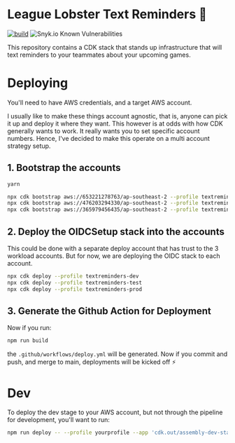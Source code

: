 # League Lobster Text Reminders 📲

[![build](https://github.com/michael-lowe-nz/league-lobster-text-reminders/actions/workflows/build.yml/badge.svg)](https://github.com/michael-lowe-nz/league-lobster-text-reminders/actions/workflows/build.yml)
![Snyk.io Known Vulnerabilities](https://snyk.io/test/github/michael-lowe-nz/league-lobster-text-reminders/badge.svg)

This repository contains a CDK stack that stands up infrastructure that will text reminders to your teammates about your upcoming games.

# Deploying

You'll need to have AWS credentials, and a target AWS account.

I usually like to make these things account agnostic, that is, anyone can pick it up and deploy it where they want.
This however is at odds with how CDK generally wants to work. It really wants you to set specific account numbers.
Hence, I've decided to make this operate on a multi account strategy setup.

## 1. Bootstrap the accounts

```bash
yarn

npx cdk bootstrap aws://653221278763/ap-southeast-2 --profile textreminders-test
npx cdk bootstrap aws://476203294330/ap-southeast-2 --profile textreminders-dev
npx cdk bootstrap aws://365979456435/ap-southeast-2 --profile textreminders-prod
```

## 2. Deploy the OIDCSetup stack into the accounts

This could be done with a separate deploy account that has trust to the 3 workload accounts. But for now, we are deploying the OIDC stack to each account.

```bash
npx cdk deploy --profile textreminders-dev
npx cdk deploy --profile textreminders-test
npx cdk deploy --profile textreminders-prod
```

## 3. Generate the Github Action for Deployment

Now if you run:

```bash
npm run build
```

the `.github/workflows/deploy.yml` will be generated.
Now if you commit and push, and merge to main, deployments will be kicked off ⚡️

# Dev

To deploy the dev stage to your AWS account, but not through the pipeline for development, you'll want to run:

```bash
npm run deploy -- --profile yourprofile --app 'cdk.out/assembly-dev-stage'
```
